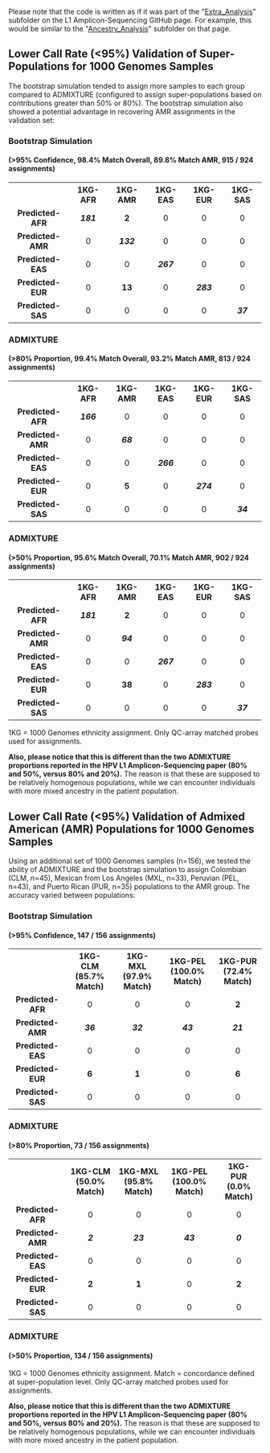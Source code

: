 Please note that the code is written as if it was part of the "[Extra_Analysis](https://github.com/cwarden45/HPV_type_paper-archived_samples/tree/master/Downstream_R_Code/Extra_Analysis)" subfolder on the L1 Amplicon-Sequencing GitHub page.  For example, this would be similar to the "[Ancestry_Analysis](https://github.com/cwarden45/HPV_type_paper-archived_samples/tree/master/Downstream_R_Code/Extra_Analysis/Ancestry_Analysis)" subfolder on that page.

Lower Call Rate (<95%) Validation of Super-Populations for 1000 Genomes Samples
-----------------

The bootstrap simulation tended to assign more samples to each group compared to ADMIXTURE (configured to assign super-populations based on contributions greater than 50% or 80%). The bootstrap simulation also showed a potential advantage in recovering AMR assignments in the validation set: 

### Bootstrap Simulation
#### (>95% Confidence, 98.4% Match Overall, 89.8% Match AMR, 915 / 924 assignments)

<table>
  <tbody>
    <tr>
	<th align="center"></th>
	<th align="center">1KG-AFR</th>
  <th align="center">1KG-AMR</th>
  <th align="center">1KG-EAS</th>
  <th align="center">1KG-EUR</th>
  <th align="center">1KG-SAS</th>
    </tr>
    <tr>
	<td align="center"><b>Predicted-AFR</b></td>
	<td align="center"><b><i>181</i></b></td>
	<td align="center"><b>2</b></td>
	<td align="center">0</td>
	<td align="center">0</td>
	<td align="center">0</td>
    </tr>
    <tr>
	<td align="center"><b>Predicted-AMR</b></td>
	<td align="center">0</td>
	<td align="center"><b><i>132</i></b></td>
	<td align="center">0</td>
	<td align="center">0</td>
	<td align="center">0</td>
    </tr>
    <tr>
	<td align="center"><b>Predicted-EAS</b></td>
	<td align="center">0</td>
	<td align="center">0</td>
	<td align="center"><b><i>267</i></b></td>
	<td align="center">0</td>
	<td align="center">0</td>
    </tr>
    <tr>
	<td align="center"><b>Predicted-EUR</b></td>
	<td align="center">0</td>
	<td align="center"><b>13</b></td>
	<td align="center">0</td>
	<td align="center"><b><i>283</i></b></td>
	<td align="center">0</td>
    </tr>
    <tr>
	<td align="center"><b>Predicted-SAS</b></td>
	<td align="center">0</td>
	<td align="center">0</td>
	<td align="center">0</td>
	 <td align="center">0</td>
	<td align="center"><b><i>37</i></b></td>
    </tr>
</tbody>
</table>

### ADMIXTURE
#### (>80% Proportion, 99.4% Match Overall, 93.2% Match AMR, 813 / 924 assignments)


<table>
  <tbody>
    <tr>
	<th align="center"></th>
	<th align="center">1KG-AFR</th>
  <th align="center">1KG-AMR</th>
  <th align="center">1KG-EAS</th>
  <th align="center">1KG-EUR</th>
  <th align="center">1KG-SAS</th>
    </tr>
    <tr>
	<td align="center"><b>Predicted-AFR</b></td>
	<td align="center"><b><i>166</i></b></td>
	<td align="center">0</td>
	<td align="center">0</td>
	<td align="center">0</td>
	<td align="center">0</td>
    </tr>
    <tr>
	<td align="center"><b>Predicted-AMR</b></td>
	<td align="center">0</td>
	<td align="center"><b><i>68</i></b></td>
	<td align="center">0</td>
	<td align="center">0</td>
	<td align="center">0</td>
    </tr>
    <tr>
	<td align="center"><b>Predicted-EAS</b></td>
	<td align="center">0</td>
	<td align="center">0</td>
	<td align="center"><b><i>266</i></b></td>
	<td align="center">0</td>
	<td align="center">0</td>
    </tr>
    <tr>
	<td align="center"><b>Predicted-EUR</b></td>
	<td align="center">0</td>
	<td align="center"><b>5</b></td>
	<td align="center">0</td>
	<td align="center"><b><i>274</i></b></td>
	<td align="center">0</td>
    </tr>
    <tr>
	<td align="center"><b>Predicted-SAS</b></td>
	<td align="center">0</td>
	<td align="center">0</td>
	<td align="center">0</td>
	 <td align="center">0</td>
	<td align="center"><b><i>34</i></b></td>
    </tr>
</tbody>
</table>

### ADMIXTURE
#### (>50% Proportion, 95.6% Match Overall, 70.1% Match AMR, 902 / 924 assignments)

<table>
  <tbody>
    <tr>
	<th align="center"></th>
	<th align="center">1KG-AFR</th>
  	<th align="center">1KG-AMR</th>
 	 <th align="center">1KG-EAS</th>
 	 <th align="center">1KG-EUR</th>
 	 <th align="center">1KG-SAS</th>
    </tr>
    <tr>
	<td align="center"><b>Predicted-AFR</b></td>
	<td align="center"><b><i>181</i></b></td>
	<td align="center"><b>2</b></td>
	<td align="center">0</td>
	<td align="center">0</td>
	<td align="center">0</td>
    </tr>
    <tr>
	<td align="center"><b>Predicted-AMR</b></td>
	<td align="center">0</td>
	<td align="center"><b><i>94</i></b></td>
	<td align="center">0</td>
	<td align="center">0</td>
	<td align="center">0</td>
    </tr>
    <tr>
	<td align="center"><b>Predicted-EAS</b></td>
	<td align="center">0</td>
	<td align="center">0</td>
	<td align="center"><b><i>267</i></b></td>
	<td align="center">0</td>
	<td align="center">0</td>
    </tr>
    <tr>
	<td align="center"><b>Predicted-EUR</b></td>
	<td align="center">0</td>
	<td align="center"><b>38</b></td>
	<td align="center">0</td>
	<td align="center"><b><i>283</i></b></td>
	<td align="center">0</td>
    </tr>
    <tr>
	<td align="center"><b>Predicted-SAS</b></td>
	<td align="center">0</td>
	<td align="center">0</td>
	<td align="center">0</td>
	 <td align="center">0</td>
	<td align="center"><b><i>37</i></b></td>
    </tr>
</tbody>
</table>

1KG = 1000 Genomes ethnicity assignment. Only QC-array matched probes used for assignments.

**Also, please notice that this is different than the two ADMIXTURE proportions reported in the HPV L1 Amplicon-Sequencing paper (80% and 50%, versus 80% and 20%).**  The reason is that these are supposed to be relatively homogenous populations, while we can encounter individuals with more mixed ancestry in the patient population.

Lower Call Rate (<95%) Validation of Admixed American (AMR) Populations for 1000 Genomes Samples
-----------------

Using an additional set of 1000 Genomes samples (n=156), we tested the ability of ADMIXTURE and the bootstrap simulation to assign Colombian (CLM, n=45), Mexican from Los Angeles (MXL, n=33), Peruvian (PEL, n=43), and Puerto Rican (PUR, n=35) populations to the AMR group.  The accuracy varied between populations:

### Bootstrap Simulation
#### (>95% Confidence, 147 / 156 assignments)

<table>
  <tbody>
    <tr>
	<th align="center"></th>
	 <th align="center">1KG-CLM</br>(85.7% Match)</th>
 	 <th align="center">1KG-MXL</br>(97.9% Match)</th>
 	 <th align="center">1KG-PEL</br>(100.0% Match)</th>
 	 <th align="center">1KG-PUR</br>(72.4% Match)</th>
    </tr>
    <tr>
	<td align="center"><b>Predicted-AFR</b></td>
	<td align="center">0</td>
	<td align="center">0</td>
	<td align="center">0</td>
	<td align="center"><b>2</b></td>
    </tr>
    <tr>
	<td align="center"><b>Predicted-AMR</b></td>
	<td align="center"><b><i>36</i></b></td>
	<td align="center"><b><i>32</i></b></td>
	<td align="center"><b><i>43</i></b></td>
	<td align="center"><b><i>21</i></b></td>
    </tr>
    <tr>
	<td align="center"><b>Predicted-EAS</b></td>
	<td align="center">0</td>
	<td align="center">0</td>
	<td align="center">0</td>
	<td align="center">0</td>
    </tr>
    <tr>
	<td align="center"><b>Predicted-EUR</b></td>
	<td align="center"><b>6</b></td>
	<td align="center"><b>1</b></td>
	<td align="center">0</td>
	<td align="center"><b>6</b></td>
    </tr>
    <tr>
	<td align="center"><b>Predicted-SAS</b></td>
	<td align="center">0</td>
	<td align="center">0</td>
	<td align="center">0</td>
	<td align="center">0</td>
    </tr>
</tbody>
</table>

### ADMIXTURE
#### (>80% Proportion, 73 / 156 assignments)

<table>
  <tbody>
    <tr>
	<th align="center"></th>
	 <th align="center">1KG-CLM</br>(50.0% Match)</th>
 	 <th align="center">1KG-MXL</br>(95.8% Match)</th>
 	 <th align="center">1KG-PEL</br>(100.0% Match)</th>
 	 <th align="center">1KG-PUR</br>(0.0% Match)</th>
    </tr>
    <tr>
	<td align="center"><b>Predicted-AFR</b></td>
	<td align="center">0</td>
	<td align="center">0</td>
	<td align="center">0</td>
	<td align="center">0</td>
    </tr>
    <tr>
	<td align="center"><b>Predicted-AMR</b></td>
	<td align="center"><b><i>2</i></b></td>
	<td align="center"><b><i>23</i></b></td>
	<td align="center"><b><i>43</i></b></td>
	<td align="center"><b><i>0</i></b></td>
    </tr>
    <tr>
	<td align="center"><b>Predicted-EAS</b></td>
	<td align="center">0</td>
	<td align="center">0</td>
	<td align="center">0</td>
	<td align="center">0</td>
    </tr>
    <tr>
	<td align="center"><b>Predicted-EUR</b></td>
	<td align="center"><b>2</b></td>
	<td align="center"><b>1</b></td>
	<td align="center">0</td>
	<td align="center"><b>2</b></td>
    </tr>
    <tr>
	<td align="center"><b>Predicted-SAS</b></td>
	<td align="center">0</td>
	<td align="center">0</td>
	<td align="center">0</td>
	<td align="center">0</td>
    </tr>
</tbody>
</table>

### ADMIXTURE
#### (>50% Proportion, 134 / 156 assignments)


1KG = 1000 Genomes ethnicity assignment. Match = concordance defined at super-population level.  Only QC-array matched probes used for assignments.

**Also, please notice that this is different than the two ADMIXTURE proportions reported in the HPV L1 Amplicon-Sequencing paper (80% and 50%, versus 80% and 20%).**  The reason is that these are supposed to be relatively homogenous populations, while we can encounter individuals with more mixed ancestry in the patient population.
